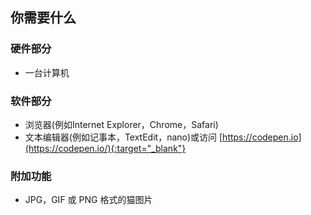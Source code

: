 ## 你需要什么

### 硬件部分

- 一台计算机


### 软件部分

- 浏览器(例如Internet Explorer，Chrome，Safari)
- 文本编辑器(例如记事本，TextEdit，nano)或访问 [https://codepen.io](https://codepen.io/){:target="_blank"}

### 附加功能

- JPG，GIF 或 PNG 格式的猫图片
